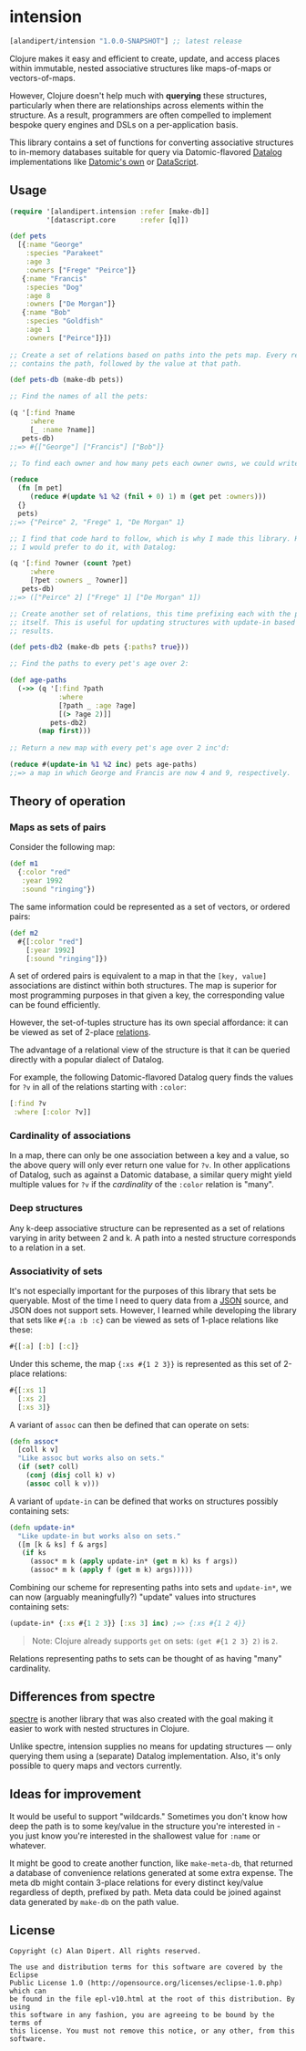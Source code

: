 # intension

[](dependency)
```clojure
[alandipert/intension "1.0.0-SNAPSHOT"] ;; latest release
```
[](/dependency)

Clojure makes it easy and efficient to create, update, and access places within
immutable, nested associative structures like maps-of-maps or vectors-of-maps.

However, Clojure doesn't help much with **querying** these structures,
particularly when there are relationships across elements within the structure.
As a result, programmers are often compelled to implement bespoke query engines
and DSLs on a per-application basis.

This library contains a set of functions for converting associative structures
to in-memory databases suitable for query via Datomic-flavored [Datalog][0]
implementations like [Datomic's own][1] or [DataScript][2].

## Usage

```clojure
(require '[alandipert.intension :refer [make-db]]
         '[datascript.core      :refer [q]])

(def pets
  [{:name "George"
    :species "Parakeet"
    :age 3
    :owners ["Frege" "Peirce"]}
   {:name "Francis"
    :species "Dog"
    :age 8
    :owners ["De Morgan"]}
   {:name "Bob"
    :species "Goldfish"
    :age 1
    :owners ["Peirce"]}])
    
;; Create a set of relations based on paths into the pets map. Every relation
;; contains the path, followed by the value at that path.

(def pets-db (make-db pets))

;; Find the names of all the pets:

(q '[:find ?name
     :where
     [_ :name ?name]]
   pets-db)
;;=> #{["George"] ["Francis"] ["Bob"]}

;; To find each owner and how many pets each owner owns, we could write Clojure code like this:

(reduce
  (fn [m pet]
     (reduce #(update %1 %2 (fnil + 0) 1) m (get pet :owners)))
  {}
  pets)
;;=> {"Peirce" 2, "Frege" 1, "De Morgan" 1}

;; I find that code hard to follow, which is why I made this library. Here's how
;; I would prefer to do it, with Datalog:

(q '[:find ?owner (count ?pet)
     :where
     [?pet :owners _ ?owner]]
   pets-db)
;;=> (["Peirce" 2] ["Frege" 1] ["De Morgan" 1])

;; Create another set of relations, this time prefixing each with the path
;; itself. This is useful for updating structures with update-in based on query
;; results.

(def pets-db2 (make-db pets {:paths? true}))

;; Find the paths to every pet's age over 2:

(def age-paths
  (->> (q '[:find ?path
            :where
            [?path _ :age ?age]
            [(> ?age 2)]]
          pets-db2)
       (map first)))
     
;; Return a new map with every pet's age over 2 inc'd:

(reduce #(update-in %1 %2 inc) pets age-paths)
;;=> a map in which George and Francis are now 4 and 9, respectively.
```

## Theory of operation

### Maps as sets of pairs

Consider the following map:

```clojure
(def m1
  {:color "red"
   :year 1992
   :sound "ringing"})
```

The same information could be represented as a set of vectors, or ordered pairs:

```clojure
(def m2
  #{[:color "red"]
    [:year 1992]
    [:sound "ringing"]})
```

A set of ordered pairs is equivalent to a map in that the `[key, value]`
associations are distinct within both structures. The map is superior for most
programming purposes in that given a key, the corresponding value can be found
efficiently.

However, the set-of-tuples structure has its own special affordance: it can be
viewed as set of 2-place [relations][3].

The advantage of a relational view of the structure is that it can be
queried directly with a popular dialect of Datalog.

For example, the following Datomic-flavored Datalog query finds the values for
`?v` in all of the relations starting with `:color`:

```clojure
[:find ?v
 :where [:color ?v]]
```

### Cardinality of associations

In a map, there can only be one association between a key and a value, so the
above query will only ever return one value for `?v`.  In other applications of
Datalog, such as against a Datomic database, a similar query might yield multiple
values for `?v` if the *cardinality* of the `:color` relation is "many".

### Deep structures

Any k-deep associative structure can be represented as a set of relations
varying in arity between 2 and k.  A path into a nested structure corresponds to
a relation in a set.

### Associativity of sets

It's not especially important for the purposes of this library that sets be
queryable. Most of the time I need to query data from a [JSON][5] source, and JSON
does not support sets. However, I learned while developing the
library that sets like `#{:a :b :c}` can be viewed as sets of 1-place relations
like these:

```clojure
#{[:a] [:b] [:c]}
```

Under this scheme, the map `{:xs #{1 2 3}}` is represented as this set of
2-place relations:

```clojure
#{[:xs 1] 
  [:xs 2]
  [:xs 3]}
```

A variant of `assoc` can then be defined that can operate on sets:

```clojure
(defn assoc* 
  [coll k v]
  "Like assoc but works also on sets."
  (if (set? coll)
    (conj (disj coll k) v)
    (assoc coll k v)))
```

A variant of `update-in` can be defined that works on structures
possibly containing sets:

```clojure
(defn update-in*
  "Like update-in but works also on sets."
  ([m [k & ks] f & args]
   (if ks
     (assoc* m k (apply update-in* (get m k) ks f args))
     (assoc* m k (apply f (get m k) args)))))
```

Combining our scheme for representing paths into sets and `update-in*`, we can
now (arguably meaningfully?) "update" values into structures containing sets:

```clojure
(update-in* {:xs #{1 2 3}} [:xs 3] inc) ;=> {:xs #{1 2 4}}
```

> Note: Clojure already supports `get` on sets: `(get #{1 2 3} 2)` is `2`.

Relations representing paths to sets can be thought of as having "many"
cardinality.

## Differences from spectre

[spectre][6] is another library that was also created with the goal making it
easier to work with nested structures in Clojure.

Unlike spectre, intension supplies no means for updating structures — only
querying them using a (separate) Datalog implementation.  Also, it's only
possible to query maps and vectors currently.

## Ideas for improvement

It would be useful to support "wildcards."  Sometimes you don't know how deep
the path is to some key/value in the structure you're interested in - you just
know you're interested in the shallowest value for `:name` or whatever.

It might be good to create another function, like `make-meta-db`, that returned
a database of convenience relations generated at some extra expense. The meta db
might contain 3-place relations for every distinct key/value regardless of
depth, prefixed by path. Meta data could be joined against data generated by
`make-db` on the path value.

[0]: https://en.wikipedia.org/wiki/Datalog
[1]: http://docs.datomic.com/query.html
[2]: https://github.com/tonsky/datascript
[3]: https://en.wikipedia.org/wiki/Relation_(database)
[4]: https://en.wikipedia.org/wiki/Unification_(computer_science)
[5]: https://en.wikipedia.org/wiki/JSON
[6]: https://github.com/nathanmarz/specter

## License

```
Copyright (c) Alan Dipert. All rights reserved.

The use and distribution terms for this software are covered by the Eclipse
Public License 1.0 (http://opensource.org/licenses/eclipse-1.0.php) which can
be found in the file epl-v10.html at the root of this distribution. By using
this software in any fashion, you are agreeing to be bound by the terms of
this license. You must not remove this notice, or any other, from this software.
```
